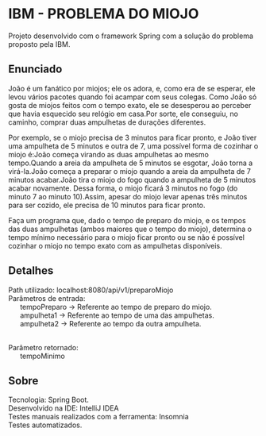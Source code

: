 # IBM - PROBLEMA DO MIOJO
Projeto desenvolvido com o framework Spring com a solução do problema proposto pela IBM.

## Enunciado
João é um fanático por miojos; ele os adora, e, como era de se esperar, ele levou vários pacotes quando foi acampar com seus colegas. Como João só gosta de miojos feitos com o tempo exato, ele se desesperou ao perceber que havia esquecido seu relógio em casa.Por sorte, ele conseguiu, no caminho, comprar duas ampulhetas de durações diferentes.

Por exemplo, se o miojo precisa de 3 minutos para ficar pronto, e João tiver uma ampulheta de 5 minutos e outra de 7, uma possível forma de cozinhar o miojo é:João começa virando as duas ampulhetas ao mesmo tempo.Quando a areia da ampulheta de 5 minutos se esgotar, João torna a virá-la.João começa a preparar o miojo quando a areia da ampulheta de 7 minutos acabar.João tira o miojo do fogo quando a ampulheta de 5 minutos acabar novamente.
Dessa forma, o miojo ficará 3 minutos no fogo (do minuto 7 ao minuto 10).Assim, apesar do miojo levar apenas três minutos para ser cozido, ele precisa de 10 minutos para ficar pronto.

Faça um programa que, dado o tempo de preparo do miojo, e os tempos das duas ampulhetas (ambos maiores que o tempo do miojo), determina o tempo mínimo necessário para o miojo ficar pronto ou se não é possível cozinhar o miojo no tempo exato com as ampulhetas disponíveis.

## Detalhes
Path utilizado: localhost:8080/api/v1/preparoMiojo<br>
Parâmetros de entrada:<br>
&nbsp;&nbsp;&nbsp;&nbsp;&nbsp;&nbsp;tempoPreparo  -> Referente ao tempo de preparo do miojo.<br>
&nbsp;&nbsp;&nbsp;&nbsp;&nbsp;&nbsp;ampulheta1    -> Referente ao tempo de uma das ampulhetas.<br>
&nbsp;&nbsp;&nbsp;&nbsp;&nbsp;&nbsp;ampulheta2    -> Referente ao tempo da outra ampulheta.<br><br>

Parâmetro retornado:<br>
&nbsp;&nbsp;&nbsp;&nbsp;&nbsp;&nbsp;tempoMinimo<br>

## Sobre<br>
Tecnologia: Spring Boot.<br>
Desenvolvido na IDE: IntelliJ IDEA<br>
Testes manuais realizados com a ferramenta: Insomnia<br>
Testes automatizados.<br>
